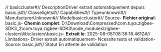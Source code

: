 // basiccluster#// DescriptionDriver extrait automatiquement depuis basic.js#// Classelights#// Capabilities#// Typeunknown#// ManufacturerUnknown#// Modelbasiccluster#// Source- **Fichier original**: basic.js- **Chemin complet**: D:\Download\Compressed\com.tuya.zigbee-SDK3_2\com.tuya.zigbee-SDK3\node_modules\zigbee-clusters\lib\clusters\basic.js- **Extrait le**: 2025-08-05T08:36:18.461Z#// Limitations- Driver extrait automatiquement- Ncessite tests et validation- Source: basic.js#// Statut En attente de validation